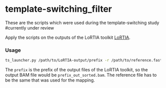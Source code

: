 # template-switching_filter
These are the scripts which were used during the template-switching study #currently under review

Apply the scripts on the outputs of the LoRTIA toolkit [LoRTIA]. 

### Usage
```sh
ts_launcher.py /path/to/LoRTIA-output/prefix -r /path/to/reference.fasta
```
The `prefix` is the prefix of the output files of the LoRTIA toolkit, so the output BAM file would be `prefix_out_sorted.bam`. The reference file has to be the same that was used for the mapping. 

[LoRTIA]: https://github.com/zsolt-balazs/LoRTIA
